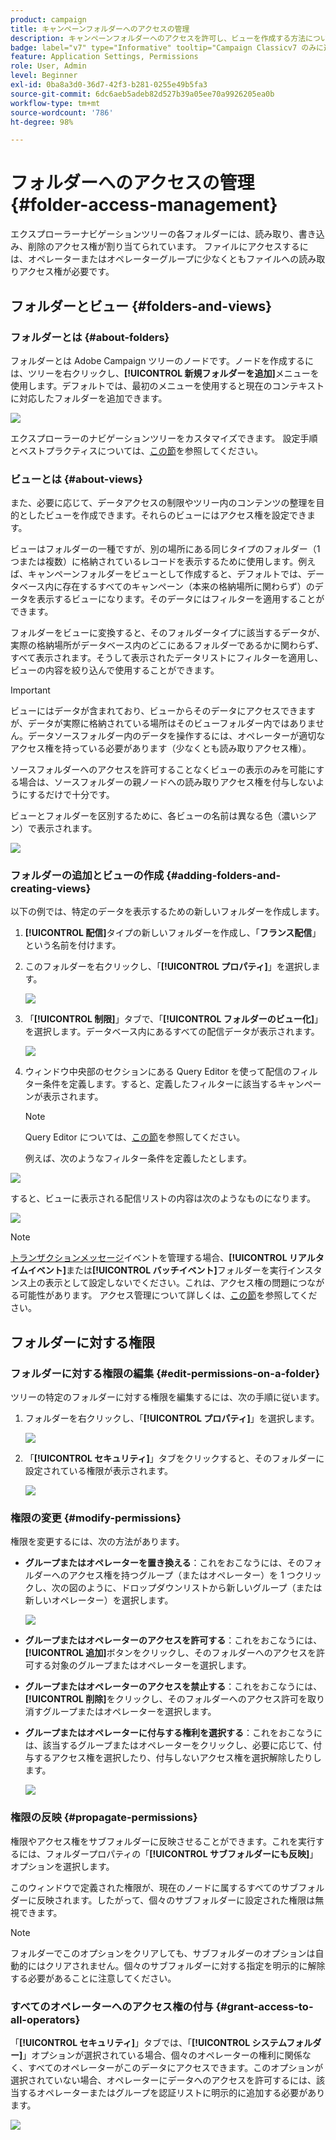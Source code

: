 ```yaml
---
product: campaign
title: キャンペーンフォルダーへのアクセスの管理
description: キャンペーンフォルダーへのアクセスを許可し、ビューを作成する方法について説明します。
badge: label="v7" type="Informative" tooltip="Campaign Classicv7 のみに適用"
feature: Application Settings, Permissions
role: User, Admin
level: Beginner
exl-id: 0ba8a3d0-36d7-42f3-b281-0255e49b5fa3
source-git-commit: 6dc6aeb5adeb82d527b39a05ee70a9926205ea0b
workflow-type: tm+mt
source-wordcount: '786'
ht-degree: 98%

---
```


# フォルダーへのアクセスの管理{#folder-access-management}



エクスプローラーナビゲーションツリーの各フォルダーには、読み取り、書き込み、削除のアクセス権が割り当てられています。 ファイルにアクセスするには、オペレーターまたはオペレーターグループに少なくともファイルへの読み取りアクセス権が必要です。

## フォルダーとビュー {#folders-and-views}

### フォルダーとは {#about-folders}

フォルダーとは Adobe Campaign ツリーのノードです。ノードを作成するには、ツリーを右クリックし、**[!UICONTROL 新規フォルダーを追加]**&#x200B;メニューを使用します。デフォルトでは、最初のメニューを使用すると現在のコンテキストに対応したフォルダーを追加できます。

![](assets/s_ncs_user_add_folder_in_tree.png)

エクスプローラーのナビゲーションツリーをカスタマイズできます。 設定手順とベストプラクティスについては、[この節](adobe-campaign-workspace.md)を参照してください。

### ビューとは {#about-views}

また、必要に応じて、データアクセスの制限やツリー内のコンテンツの整理を目的としたビューを作成できます。それらのビューにはアクセス権を設定できます。

ビューはフォルダーの一種ですが、別の場所にある同じタイプのフォルダー（1 つまたは複数）に格納されているレコードを表示するために使用します。例えば、キャンペーンフォルダーをビューとして作成すると、デフォルトでは、データベース内に存在するすべてのキャンペーン（本来の格納場所に関わらず）のデータを表示するビューになります。そのデータにはフィルターを適用することができます。

フォルダーをビューに変換すると、そのフォルダータイプに該当するデータが、実際の格納場所がデータベース内のどこにあるフォルダーであるかに関わらず、すべて表示されます。そうして表示されたデータリストにフィルターを適用し、ビューの内容を絞り込んで使用することができます。

>[!IMPORTANT]
>
>ビューにはデータが含まれており、ビューからそのデータにアクセスできますが、データが実際に格納されている場所はそのビューフォルダー内ではありません。データソースフォルダー内のデータを操作するには、オペレーターが適切なアクセス権を持っている必要があります（少なくとも読み取りアクセス権）。
>
>ソースフォルダーへのアクセスを許可することなくビューの表示のみを可能にする場合は、ソースフォルダーの親ノードへの読み取りアクセス権を付与しないようにするだけで十分です。

ビューとフォルダーを区別するために、各ビューの名前は異なる色（濃いシアン）で表示されます。

![](assets/s_ncs_user_view_name_color.png)

### フォルダーの追加とビューの作成 {#adding-folders-and-creating-views}

以下の例では、特定のデータを表示するための新しいフォルダーを作成します。

1. **[!UICONTROL 配信]**&#x200B;タイプの新しいフォルダーを作成し、「**フランス配信**」という名前を付けます。
1. このフォルダーを右クリックし、「**[!UICONTROL プロパティ]**」を選択します。

   ![](assets/s_ncs_user_add_folder_exple.png)

1. 「**[!UICONTROL 制限]**」タブで、「**[!UICONTROL フォルダーのビュー化]**」を選択します。データベース内にあるすべての配信データが表示されます。

   ![](assets/s_ncs_user_add_folder_exple01.png)

1. ウィンドウ中央部のセクションにある Query Editor を使って配信のフィルター条件を定義します。すると、定義したフィルターに該当するキャンペーンが表示されます。

   >[!NOTE]
   >
   >Query Editor については、[この節](../../platform/using/about-queries-in-campaign.md)を参照してください。

   例えば、次のようなフィルター条件を定義したとします。

![](assets/s_ncs_user_add_folder_exple00.png)

すると、ビューに表示される配信リストの内容は次のようなものになります。

![](assets/s_ncs_user_add_folder_exple02.png)

>[!NOTE]
>
>[トランザクションメッセージ](../../message-center/using/about-transactional-messaging.md)イベントを管理する場合、**[!UICONTROL リアルタイムイベント]**&#x200B;または&#x200B;**[!UICONTROL バッチイベント]**&#x200B;フォルダーを実行インスタンス上の表示として設定しないでください。これは、アクセス権の問題につながる可能性があります。 アクセス管理について詳しくは、[この節](../../message-center/using/about-event-processing.md#event-collection)を参照してください。

## フォルダーに対する権限

### フォルダーに対する権限の編集 {#edit-permissions-on-a-folder}

ツリーの特定のフォルダーに対する権限を編集するには、次の手順に従います。

1. フォルダーを右クリックし、「**[!UICONTROL プロパティ]**」を選択します。

   ![](assets/s_ncs_user_folder_properties.png)

1. 「**[!UICONTROL セキュリティ]**」タブをクリックすると、そのフォルダーに設定されている権限が表示されます。

   ![](assets/s_ncs_user_folder_properties_security.png)

### 権限の変更 {#modify-permissions}

権限を変更するには、次の方法があります。

* **グループまたはオペレーターを置き換える**：これをおこなうには、そのフォルダーへのアクセス権を持つグループ（またはオペレーター）を 1 つクリックし、次の図のように、ドロップダウンリストから新しいグループ（または新しいオペレーター）を選択します。

   ![](assets/s_ncs_user_folder_properties_security02.png)

* **グループまたはオペレーターのアクセスを許可する**：これをおこなうには、**[!UICONTROL 追加]**&#x200B;ボタンをクリックし、そのフォルダーへのアクセスを許可する対象のグループまたはオペレーターを選択します。
* **グループまたはオペレーターのアクセスを禁止する**：これをおこなうには、**[!UICONTROL 削除]**&#x200B;をクリックし、そのフォルダーへのアクセス許可を取り消すグループまたはオペレーターを選択します。
* **グループまたはオペレーターに付与する権利を選択する**：これをおこなうには、該当するグループまたはオペレーターをクリックし、必要に応じて、付与するアクセス権を選択したり、付与しないアクセス権を選択解除したりします。

   ![](assets/s_ncs_user_folder_properties_security03.png)

### 権限の反映 {#propagate-permissions}

権限やアクセス権をサブフォルダーに反映させることができます。これを実行するには、フォルダープロパティの「**[!UICONTROL サブフォルダーにも反映]**」オプションを選択します。

このウィンドウで定義された権限が、現在のノードに属するすべてのサブフォルダーに反映されます。したがって、個々のサブフォルダーに設定された権限は無視できます。

>[!NOTE]
>
>フォルダーでこのオプションをクリアしても、サブフォルダーのオプションは自動的にはクリアされません。個々のサブフォルダーに対する指定を明示的に解除する必要があることに注意してください。

### すべてのオペレーターへのアクセス権の付与 {#grant-access-to-all-operators}

「**[!UICONTROL セキュリティ]**」タブでは、「**[!UICONTROL システムフォルダー]**」オプションが選択されている場合、個々のオペレーターの権利に関係なく、すべてのオペレーターがこのデータにアクセスできます。このオプションが選択されていない場合、オペレーターにデータへのアクセスを許可するには、該当するオペレーターまたはグループを認証リストに明示的に追加する必要があります。

![](assets/s_ncs_user_folder_properties_security03b.png)
